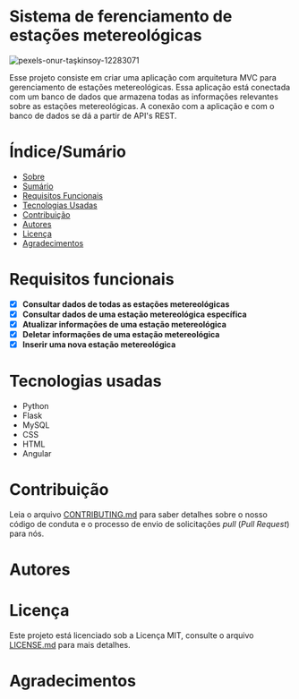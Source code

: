 # Sistema de ferenciamento de estações metereológicas

 ![pexels-onur-taşkinsoy-12283071](https://user-images.githubusercontent.com/80436010/202589045-ea45f048-04aa-4b08-8546-49cab788cdcb.jpg)
 
 Esse projeto consiste em criar uma aplicação com arquitetura MVC para gerenciamento de estações metereológicas. Essa aplicação está conectada com um banco de dados que armazena todas as informações relevantes sobre as estações metereológicas. A conexão com a aplicação e com o banco de dados se dá a partir de API's REST.

# Índice/Sumário

* [Sobre](#sobre-o-projeto)
* [Sumário](#índice/sumário)
* [Requisitos Funcionais](#requisitos-funcionais)
* [Tecnologias Usadas](#tecnologias-usadas)
* [Contribuição](#contribuição)
* [Autores](#autores)
* [Licença](#licença)
* [Agradecimentos](#agradecimentos)

# Requisitos funcionais

- [x] **Consultar dados de todas as estações metereológicas**
- [x] **Consultar dados de uma estação metereológica específica**
- [x] **Atualizar informações de uma estação metereológica**
- [x] **Deletar informações de uma estação metereológica**
- [x] **Inserir uma nova estação metereológica** 

# Tecnologias usadas

 - Python
 - Flask
 - MySQL
 - CSS
 - HTML
 - Angular

# Contribuição

Leia o arquivo [CONTRIBUTING.md](CONTRIBUTING.md) para saber detalhes sobre o nosso código de conduta e o processo de envio de solicitações *pull* (*Pull Request*) para nós.

# Autores 

# Licença

Este projeto está licenciado sob a Licença MIT,  consulte o arquivo [LICENSE.md](LICENSE.md) para mais detalhes.

# Agradecimentos

